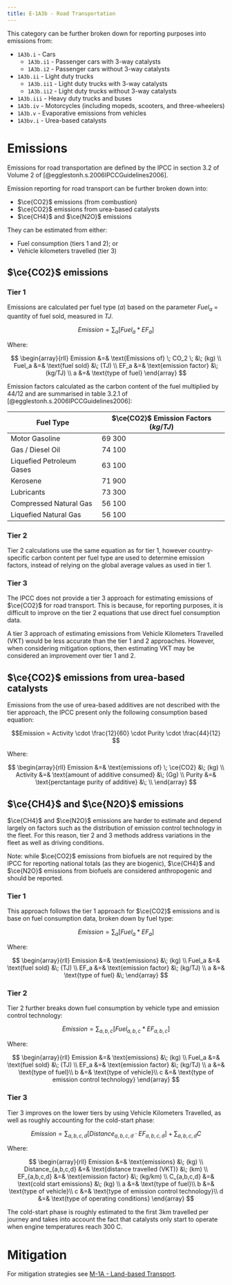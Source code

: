 ```yaml
---
title: E-1A3b - Road Transportation
---
```


This category can be further broken down for reporting purposes into emissions from:

- `1A3b.i` - Cars
	- `1A3b.i1` - Passenger cars with 3-way catalysts
	- `1A3b.i2` - Passenger cars without 3-way catalysts
- `1A3b.ii` - Light duty trucks
	- `1A3b.ii1` - Light duty trucks with 3-way catalysts
	- `1A3b.ii2` - Light duty trucks without 3-way catalysts
- `1A3b.iii` - Heavy duty trucks and buses
- `1A3b.iv` - Motorcycles (including mopeds, scooters, and three-wheelers)
- `1A3b.v` - Evaporative emissions from vehicles
- `1A3bv.i` - Urea-based catalysts



# Emissions

Emissions for road transportation are defined by the IPCC in section 3.2 of Volume 2 of [@egglestonh.s.2006IPCCGuidelines2006]. 

Emission reporting for road transport can be further broken down into:

- $\ce{CO2}$ emissions (from combustion)
- $\ce{CO2}$ emissions from urea-based catalysts
- $\ce{CH4}$ and $\ce{N2O}$ emissions

They can be estimated from either:

- Fuel consumption (tiers 1 and 2); or
- Vehicle kilometers travelled (tier 3)

## $\ce{CO2}$ emissions

### Tier 1

Emissions are calculated per fuel type ($a$) based on the parameter $Fuel_a$ = quantity of fuel sold, measured in $TJ$.

$$Emission = \sum_{a}[Fuel_a * EF_a] $$

Where:

$$
\begin{array}{rll}
Emission &=& \text{Emissions of} \; CO_2 \; &\; (kg) \\
Fuel_a &=& \text{fuel sold} &\; (TJ) \\
EF_a &=& \text{emission factor} &\; (kg/TJ) \\
a &=& \text{type of fuel}
\end{array}
$$


Emission factors calculated as the carbon content of the fuel multiplied by $44/12$ and are summarised in table 3.2.1 of [@egglestonh.s.2006IPCCGuidelines2006]:

| Fuel Type                 | $\ce{CO2}$ Emission Factors $(kg/TJ)$ |
| ------------------------- | ------------------------------------- |
| Motor Gasoline            | 69 300                                |
| Gas / Diesel Oil          | 74 100                                |
| Liquefied Petroleum Gases | 63 100                                |
| Kerosene                  | 71 900                                |
| Lubricants                | 73 300                                |
| Compressed Natural Gas    | 56 100                                |
| Liquefied Natural Gas     | 56 100                                |


### Tier 2
Tier 2 calculations use the same equation as for tier 1, however country-specific carbon content per fuel type are used to determine emission factors, instead of relying on the global average values as used in tier 1.


### Tier 3

The IPCC does not provide a tier 3 approach for estimating emissions of $\ce{CO2}$ for road transport. This is because, for reporting purposes, it is difficult to improve on the tier 2 equations that use direct fuel consumption data.

A tier 3 approach of estimating emissions from Vehicle Kilometers Travelled (VKT) would be less accurate than the tier 1 and 2 approaches. However, when considering mitigation options, then estimating VKT may be considered an improvement over tier 1 and 2.


## $\ce{CO2}$ emissions from urea-based catalysts

Emissions from the use of urea-based additives are not described with the tier approach, the IPCC present only the following consumption based equation:

$$Emission = Activity \cdot \frac{12}{60} \cdot Purity \cdot \frac{44}{12} $$

Where:

$$
\begin{array}{rll}
Emission &=& \text{emissions of} \; \ce{CO2} &\; (kg) \\
Activity &=& \text{amount of additive consumed} &\; (Gg) \\
Purity &=& \text{perctantage purity of additive} &\;  \\
\end{array}
$$



## $\ce{CH4}$ and $\ce{N2O}$ emissions

$\ce{CH4}$ and $\ce{N2O}$ emissions are harder to estimate and depend largely on factors such as the distribution of emission control technology in the fleet. For this reason, tier 2 and 3 methods address variations in the fleet as well as driving conditions.

Note: while $\ce{CO2}$ emissions from biofuels are not required by the IPCC for reporting national totals (as they are biogenic), $\ce{CH4}$ and $\ce{N2O}$ emissions from biofuels are considered anthropogenic and should be reported.


### Tier 1
This approach follows the tier 1 approach for  $\ce{CO2}$ emissions and is base on fuel consumption data, broken down by fuel type:

$$Emission = \sum_{a}[Fuel_a * EF_a] $$

Where:

$$
\begin{array}{rll}
Emission &=& \text{emissions}        &\; (kg) \\
Fuel_a   &=& \text{fuel sold}       &\; (TJ) \\
EF_a     &=& \text{emission factor} &\; (kg/TJ) \\
a        &=& \text{type of fuel}    &\; 
\end{array}
$$


### Tier 2
Tier 2 further breaks down fuel consumption by vehicle type and emission control technology:

$$Emission = \sum_{a,b,c}[Fuel_{a,b,c} * EF_{a,b,c}] $$

Where:

$$
\begin{array}{rll}
Emission &=& \text{emissions}   &\; (kg) \\
Fuel_a &=& \text{fuel sold} &\; (TJ) \\
EF_a &=& \text{emission factor} &\; (kg/TJ) \\
a &=& \text{type of fuel}\\
b &=& \text{type of vehicle}\\
c &=& \text{type of emission control technology}
\end{array}
$$


### Tier 3
Tier 3 improves on the lower tiers by using Vehicle Kilometers Travelled, as well as roughly accounting for the cold-start phase:


$$Emission = \sum_{a,b,c,d}[Distance_{a,b,c,d} \cdot EF_{a,b,c,d}] + \sum_{a,b,c,d}C$$

Where:

$$
\begin{array}{rll}
Emission &=& \text{emissions}   &\; (kg) \\
Distance_{a,b,c,d} &=& \text{distance travelled (VKT)} &\; (km) \\
EF_{a,b,c,d} &=& \text{emission factor} &\; (kg/km) \\
C_{a,b,c,d} &=& \text{cold start emissions} &\; (kg) \\
a &=& \text{type of fuel}\\
b &=& \text{type of vehicle}\\
c &=& \text{type of emission control technology}\\
d &=& \text{type of operating conditions}
\end{array}
$$


The cold-start phase is roughly estimated to the first 3km travelled per journey and takes into account the fact that catalysts only start to operate when engine temperatures reach 300 C.



# Mitigation

For mitigation strategies see [M-1A - Land-based Transport](/2-ipcc-mitigation-options/1-transport/1a-land-based-transport/index.md).








